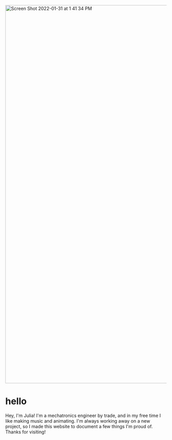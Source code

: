 <br>

<img width="1180" alt="Screen Shot 2022-01-31 at 1 41 34 PM" src="https://user-images.githubusercontent.com/49330502/151853249-5fc0be3a-3b4e-41b6-bab3-287d407c9920.png">

hello
=====
Hey, I'm Julia! I'm a mechatronics engineer by trade, and in my free time I like making music and animating. I'm always working away on a new project, so I made this website to document a few things I'm proud of. Thanks for visiting! 

